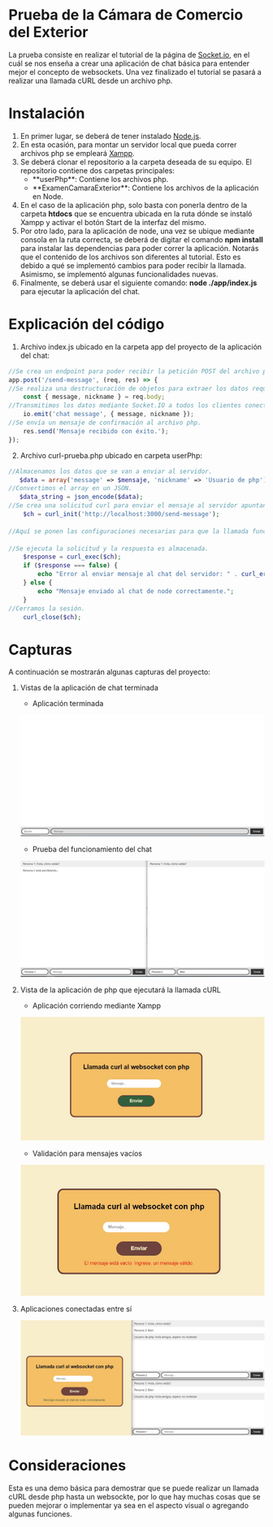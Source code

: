 # Prueba de la Cámara de Comercio del Exterior
La prueba consiste en realizar el tutorial de la página de [Socket.io](https://socket.io/get-started/chat), en el cuál se nos enseña a crear una aplicación de chat básica para entender mejor el concepto de websockets. Una vez finalizado el tutorial se pasará a realizar una llamada cURL desde un archivo php.


# Instalación
1. En primer lugar, se deberá de tener instalado [Node.js](https://nodejs.org/en).
2. En esta ocasión, para montar un servidor local que pueda correr archivos php se empleará [Xampp](https://www.apachefriends.org/es/index.html).
3. Se deberá clonar el repositorio a la carpeta deseada de su equipo. El repositorio contiene dos carpetas principales:
   <ul>
      <li>**userPhp**: Contiene los archivos php.</li>
      <li>**ExamenCamaraExterior**: Contiene los archivos de la aplicación en Node.</li>
   </ul> 
5. En el caso de la aplicación php, solo basta con ponerla dentro de la carpeta **htdocs** que se encuentra ubicada en la ruta dónde se instaló Xampp y activar el botón Start de la interfaz del mismo.
6. Por otro lado, para la aplicación de node, una vez se ubique mediante consola en la ruta correcta, se deberá de digitar el comando **npm install** para instalar las dependencias para poder correr la aplicación. Notarás que el contenido de los archivos son diferentes al tutorial. Esto es debido a qué se implementó cambios para poder recibir la llamada. Asimismo, se implementó algunas funcionalidades nuevas.
7. Finalmente, se deberá usar el siguiente comando: **node ./app/index.js** para ejecutar la aplicación del chat.

# Explicación del código
1. Archivo index.js ubicado en la carpeta app del proyecto de la aplicación del chat:
   
```javascript
//Se crea un endpoint para poder recibir la petición POST del archivo php.
app.post('/send-message', (req, res) => {
//Se realiza una destructuración de objetos para extraer los datos requeridos del contenido del cuerpo de la solicitud.
    const { message, nickname } = req.body;
//Transmitimos los datos mediante Socket.IO a todos los clientes conectados.
    io.emit('chat message', { message, nickname });
//Se envía un mensaje de confirmación al archivo php.
    res.send('Mensaje recibido con éxito.');
});
```
2. Archivo curl-prueba.php ubicado en carpeta userPhp:

```PHP
//Almacenamos los datos que se van a enviar al servidor.
   $data = array('message' => $mensaje, 'nickname' => 'Usuario de php');
//Convertimos el array en un JSON.
   $data_string = json_encode($data);
//Se crea una solicitud curl para enviar el mensaje al servidor apuntando al endpoint creado previamente (send-message).
    $ch = curl_init('http://localhost:3000/send-message');

//Aquí se ponen las configuraciones necesarias para que la llamada funcione.

//Se ejecuta la solicitud y la respuesta es almacenada.
    $response = curl_exec($ch);
    if ($response === false) {
        echo "Error al enviar mensaje al chat del servidor: " . curl_error($ch);
    } else {
        echo "Mensaje enviado al chat de node correctamente.";
    }
//Cerramos la sesión.
    curl_close($ch);
```

# Capturas
A continuación se mostrarán algunas capturas del proyecto:

1. Vistas de la aplicación de chat terminada
   
   - Aplicación terminada
   
   <p align="center">
     <img src="screenshots/vistaChat.JPG" alt="Vista del chat">
   </p>


   - Prueba del funcionamiento del chat
   
   <p align="center">
     <img src="screenshots/vistaChatConDialogo.JPG" alt="Vista del chat con dialogo">
   </p>

2. Vista de la aplicación de php que ejecutará la llamada cURL
   
   - Aplicación corriendo mediante Xampp
   
   <p align="center">
     <img src="screenshots/vistaFormularioPhp.JPG" alt="Vista de la app de php">
   </p>

   - Validación para mensajes vacíos
   
   <p align="center">
     <img src="screenshots/vistaFormularioPhpDatosVacios.JPG" alt="Vista de la app de php">
   </p>

3. Aplicaciones conectadas entre sí
  
   <p align="center">
     <img src="screenshots/llamadaCurlExitosa.JPG" alt="Vista app funcionando">
   </p>


# Consideraciones
Esta es una demo básica para demostrar que se puede realizar un llamada cURL desde php hasta un websockte, por lo que hay muchas cosas que se pueden mejorar o implementar ya sea en el aspecto visual o agregando algunas funciones.
